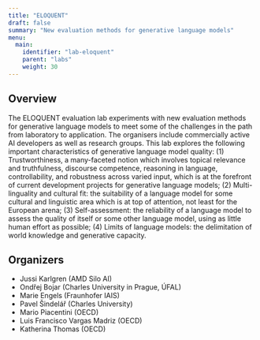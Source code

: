 ```yaml
---
title: "ELOQUENT"
draft: false
summary: "New evaluation methods for generative language models"
menu:
  main:
    identifier: "lab-eloquent"
    parent: "labs"
    weight: 30
---
```


## Overview 

The ELOQUENT evaluation lab experiments with new evaluation methods for generative language models to meet some of the challenges in the path from laboratory to application. The organisers include commercially active AI developers as well as research groups. This lab explores the following important characteristics of generative language
model quality: (1) Trustworthiness, a many-faceted notion which involves topical relevance and truthfulness, discourse competence, reasoning in language, controllability, and robustness across varied input, which is at the forefront of current development projects for generative language models; (2) Multi-linguality and cultural fit: the suitability of a language model for some cultural and linguistic area which is at top of attention, not least for the European arena; (3) Self-assessment: the reliability of a language model to assess the quality of itself or some other language model, using as little human effort as possible; (4) Limits of language models: the delimitation of world knowledge and generative capacity.

## Organizers

- Jussi Karlgren (AMD Silo AI)
- Ondřej Bojar (Charles University in Prague, ÚFAL)
- Marie Engels (Fraunhofer IAIS)
- Pavel Šindelář (Charles University)
- Mario Piacentini (OECD)
- Luis Francisco Vargas Madriz (OECD)
- Katherina Thomas (OECD)
